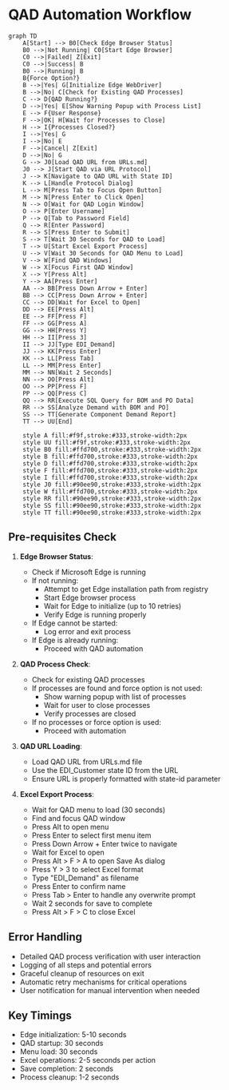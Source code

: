 # QAD Automation Workflow

```mermaid
graph TD
    A[Start] --> B0[Check Edge Browser Status]
    B0 -->|Not Running| C0[Start Edge Browser]
    C0 -->|Failed| Z[Exit]
    C0 -->|Success| B
    B0 -->|Running| B
    B{Force Option?}
    B -->|Yes| G[Initialize Edge WebDriver]
    B -->|No| C[Check for Existing QAD Processes]
    C --> D{QAD Running?}
    D -->|Yes| E[Show Warning Popup with Process List]
    E --> F{User Response}
    F -->|OK| H[Wait for Processes to Close]
    H --> I{Processes Closed?}
    I -->|Yes| G
    I -->|No| E
    F -->|Cancel| Z[Exit]
    D -->|No| G
    G --> J0[Load QAD URL from URLs.md]
    J0 --> J[Start QAD via URL Protocol]
    J --> K[Navigate to QAD URL with State ID]
    K --> L[Handle Protocol Dialog]
    L --> M[Press Tab to Focus Open Button]
    M --> N[Press Enter to Click Open]
    N --> O[Wait for QAD Login Window]
    O --> P[Enter Username]
    P --> Q[Tab to Password Field]
    Q --> R[Enter Password]
    R --> S[Press Enter to Submit]
    S --> T[Wait 30 Seconds for QAD to Load]
    T --> U[Start Excel Export Process]
    U --> V[Wait 30 Seconds for QAD Menu to Load]
    V --> W[Find QAD Windows]
    W --> X[Focus First QAD Window]
    X --> Y[Press Alt]
    Y --> AA[Press Enter]
    AA --> BB[Press Down Arrow + Enter]
    BB --> CC[Press Down Arrow + Enter]
    CC --> DD[Wait for Excel to Open]
    DD --> EE[Press Alt]
    EE --> FF[Press F]
    FF --> GG[Press A]
    GG --> HH[Press Y]
    HH --> II[Press 3]
    II --> JJ[Type EDI_Demand]
    JJ --> KK[Press Enter]
    KK --> LL[Press Tab]
    LL --> MM[Press Enter]
    MM --> NN[Wait 2 Seconds]
    NN --> OO[Press Alt]
    OO --> PP[Press F]
    PP --> QQ[Press C]
    QQ --> RR[Execute SQL Query for BOM and PO Data]
    RR --> SS[Analyze Demand with BOM and PO]
    SS --> TT[Generate Component Demand Report]
    TT --> UU[End]

    style A fill:#f9f,stroke:#333,stroke-width:2px
    style UU fill:#f9f,stroke:#333,stroke-width:2px
    style B0 fill:#ffd700,stroke:#333,stroke-width:2px
    style B fill:#ffd700,stroke:#333,stroke-width:2px
    style D fill:#ffd700,stroke:#333,stroke-width:2px
    style F fill:#ffd700,stroke:#333,stroke-width:2px
    style I fill:#ffd700,stroke:#333,stroke-width:2px
    style J0 fill:#90ee90,stroke:#333,stroke-width:2px
    style W fill:#ffd700,stroke:#333,stroke-width:2px
    style RR fill:#90ee90,stroke:#333,stroke-width:2px
    style SS fill:#90ee90,stroke:#333,stroke-width:2px
    style TT fill:#90ee90,stroke:#333,stroke-width:2px
```

## Pre-requisites Check

1. **Edge Browser Status**:
   - Check if Microsoft Edge is running
   - If not running:
     - Attempt to get Edge installation path from registry
     - Start Edge browser process
     - Wait for Edge to initialize (up to 10 retries)
     - Verify Edge is running properly
   - If Edge cannot be started:
     - Log error and exit process
   - If Edge is already running:
     - Proceed with QAD automation

2. **QAD Process Check**:
   - Check for existing QAD processes
   - If processes are found and force option is not used:
     - Show warning popup with list of processes
     - Wait for user to close processes
     - Verify processes are closed
   - If no processes or force option is used:
     - Proceed with automation

3. **QAD URL Loading**:
   - Load QAD URL from URLs.md file
   - Use the EDI_Customer state ID from the URL
   - Ensure URL is properly formatted with state-id parameter

4. **Excel Export Process**:
   - Wait for QAD menu to load (30 seconds)
   - Find and focus QAD window
   - Press Alt to open menu
   - Press Enter to select first menu item
   - Press Down Arrow + Enter twice to navigate
   - Wait for Excel to open
   - Press Alt > F > A to open Save As dialog
   - Press Y > 3 to select Excel format
   - Type "EDI_Demand" as filename
   - Press Enter to confirm name
   - Press Tab > Enter to handle any overwrite prompt
   - Wait 2 seconds for save to complete
   - Press Alt > F > C to close Excel

## Error Handling

- Detailed QAD process verification with user interaction
- Logging of all steps and potential errors
- Graceful cleanup of resources on exit
- Automatic retry mechanisms for critical operations
- User notification for manual intervention when needed

## Key Timings

- Edge initialization: 5-10 seconds
- QAD startup: 30 seconds
- Menu load: 30 seconds
- Excel operations: 2-5 seconds per action
- Save completion: 2 seconds
- Process cleanup: 1-2 seconds
